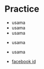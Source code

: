 # Practice
+ usama
+ usama
+ usama
- usama
+ usama
- [facebook id](https://www.facebook.com/usamakaarwa)